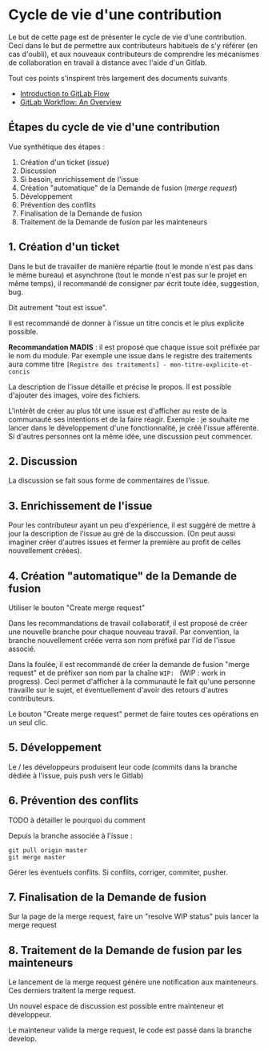 Cycle de vie d'une contribution
===============================

Le but de cette page est de présenter le cycle de vie d'une contribution. Ceci dans le but de permettre aux contributeurs habituels de s'y référer (en cas d'oubli), et aux nouveaux contributeurs de comprendre les mécanismes de collaboration en travail à distance avec l'aide d'un Gitlab.

Tout ces points s'inspirent très largement des documents suivants

* [Introduction to GitLab Flow](https://docs.gitlab.com/ee/workflow/gitlab_flow.html#do-not-order-commits-with-rebase)
* [GitLab Workflow: An Overview](https://about.gitlab.com/2016/10/25/gitlab-workflow-an-overview/)

## Étapes du cycle de vie d'une contribution

Vue synthétique des étapes : 

1. Création d'un ticket (*issue*)
1. Discussion
1. Si besoin, enrichissement de l'issue
1. Création "automatique" de la Demande de fusion (*merge request*)
1. Développement
1. Prévention des conflits
1. Finalisation de la Demande de fusion
1. Traitement de la Demande de fusion par les mainteneurs

## 1. Création d'un ticket

Dans le but de travailler de manière répartie (tout le monde n'est pas dans le même bureau) et asynchrone
(tout le monde n'est pas sur le projet en même temps), il recommandé de consigner par écrit toute idée, suggestion, bug. 

Dit autrement "tout est issue".

Il est recommandé de donner à l'issue un titre concis et le plus explicite possible. 

**Recommandation MADIS** : il est proposé que chaque issue soit préfixée par le nom du module.
Par exemple une issue dans le registre des traitements aura
comme titre `[Registre des traitements] - mon-titre-explicite-et-concis`

La description de l'issue détaille et précise le propos.
Il est possible d'ajouter des images, voire des fichiers.

L'intérêt de créer au plus tôt une issue est d'afficher au reste de la communauté ses intentions et de la faire réagir.
Exemple : je souhaite me lancer dans le développement d'une fonctionnalité, je créé l'issue afférente.
Si d'autres personnes ont la même idée, une discussion peut commencer.

## 2. Discussion

La discussion se fait sous forme de commentaires de l'issue.

## 3. Enrichissement de l'issue

Pour les contributeur ayant un peu d'expérience,
il est suggéré de mettre à jour la description de l'issue au gré de la disccussion.
(On peut aussi imaginer créer d'autres issues et fermer la première au profit de celles nouvellement créées).

## 4. Création "automatique" de la Demande de fusion

Utiliser le bouton "Create merge request"

Dans les recommandations de travail collaboratif, il est proposé de créer une nouvelle branche pour chaque nouveau travail.
Par convention, la branche nouvellement créée verra son nom préfixé par l'id de l'issue associé. 

Dans la foulée, il est recommandé de créer la demande de fusion "merge request" et
de préfixer son nom par la chaîne `WIP: ` (WIP : work in progress).
Ceci permet d'afficher à la communauté le fait qu'une personne travaille sur le sujet, et éventuellement d'avoir des retours d'autres contributeurs.

Le bouton "Create merge request" permet de faire toutes ces opérations en un seul clic.

## 5. Développement

Le / les développeurs produisent leur code (commits dans la branche dédiée à l'issue, puis push vers le Gitlab)

## 6. Prévention des conflits

TODO à détailler le pourquoi du comment

Depuis la branche associée à l'issue : 

```
git pull origin master
git merge master
```

Gérer les éventuels conflits. Si conflits, corriger, commiter, pusher.

## 7. Finalisation de la Demande de fusion

Sur la page de la merge request, faire un "resolve WIP status" puis lancer la merge request

## 8. Traitement de la Demande de fusion par les mainteneurs

Le lancement de la merge request génère une notification aux mainteneurs. Ces derniers traitent la merge request.

Un nouvel espace de discussion est possible entre mainteneur et développeur.

Le mainteneur valide la merge request, le code est passé dans la branche develop.
